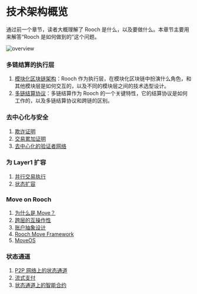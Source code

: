 # 技术架构概览

通过前一个章节，读者大概理解了 Rooch 是什么，以及要做什么。本章节主要用来解答“Rooch 是如何做到的”这个问题。

![overview](/diagram/rooch-overview.svg)

### 多链结算的执行层

1. [模块化区块链架构](01-modular-blockchain-architecture/index.md)：Rooch 作为执行层，在模块化区块链中扮演什么角色，和其他模块层是如何交互的，以及不同的模块层之间的技术选型设计。
2. [多链结算协议](01-modular-blockchain-architecture/01-multi-chain-settlement-protocol.md)：多链结算作为 Rooch 的一个关键特性，它的结算协议是如何工作的，以及多链结算协议和跨链的区别。

### 去中心化与安全

1. [欺诈证明](02-fraud-proofs.md)
2. [交易累加证明](03-transaction-accumulator-proofs.md)
3. [去中心化的验证者网络](04-decentralized-validator-network.md)

### 为 Layer1 扩容

1. [并行交易执行](05-parallel-transaction-execution.md)
2. [状态扩容](06-state-scaling.md)

### Move on Rooch

1. [为什么是 Move？](07-move-on-rooch/index.md)
2. [跨层的互操作性](07-move-on-rooch/01-cross-layer-interoperability.md)
3. [账户抽象设计](07-move-on-rooch/02-account-abstraction.md)
4. [Rooch Move Framework](07-move-on-rooch/03-rooch-framework.md)
5. [MoveOS](07-move-on-rooch/04-moveos.md)

### 状态通道

1. [P2P 网络上的状态通道](08-state-channel/index.md)
2. [流式支付](08-state-channel/01-streaming-payment.md)
3. [状态通道上的智能合约](08-state-channel/02-channel-contract.md)
